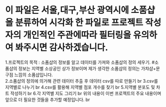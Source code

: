 # 이 파일은 서울,대구,부산 광역시에 소품샵을 분류하여 시각화 한 파일로 프로젝트 작성자의 개인적인 주관에따라 필터링을 유의하여 봐주시면 감사하겠습니다.
1.프로젝트의 목적 : 소품샵의 정보를 알고 데이터를 가져와 소품샵의 정의 세우기.
#소품샵의 정보는 지역별 소상공인 상가 정보이며 제가 생각한 소품샵의 정의는 가챠샵+문구점 느낌의 소품샵입니다.<br>
2.소품샵의 정의에 의거해 관련 데이터 추출 후 데이터 csv를 따로 만들기 br
3.csv를 지역별로 나누기 br
4.csv를 활용해 지역별 점포 개수를 찾기 br
5.지역별 분포도 및 차트 작성하기 br
6.각 지역별 지도 그리기 br
위의 내용이 이번 프로젝트의 주요 내용이며 앞으로 더 필요한 것들을 추가할 예정입니다. br
